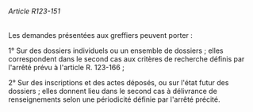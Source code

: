 ###### Article R123-151

Les demandes présentées aux greffiers peuvent porter :

1° Sur des dossiers individuels ou un ensemble de dossiers ; elles correspondent dans le second cas aux critères de recherche définis par l'arrêté prévu à l'article R. 123-166 ;

2° Sur des inscriptions et des actes déposés, ou sur l'état futur des dossiers ; elles donnent lieu dans le second cas à délivrance de renseignements selon une périodicité définie par l'arrêté précité.

